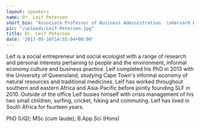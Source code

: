```yaml
---
layout: speakers
name: Dr. Leif Petersen
short_bio: "Associate Professor of Business Administration  \nHarvard Business School"
pic: "/uploads/Leif-Petersen.jpg"
title: Dr. Leif Petersen
date: '2017-05-16T14:55:04+00:00'
---
```


Leif is a social entrepreneur and social ecologist with a range of research and personal interests pertaining to people and the environment, informal economy culture and business practice. Leif completed his PhD in 2013 with the University of Queensland, studying Cape Town's informal economy of natural resources and traditional medicines. Leif has worked throughout southern and eastern Africa and Asia-Pacific before jointly founding SLF in 2010. Outside of the office Leif busies himself with crisis management of his two small children, surfing, cricket, hiking and commuting. Leif has lived in South Africa for fourteen years.

PhD (UQ); MSc (cum laude); B.App.Sci (Hons)
